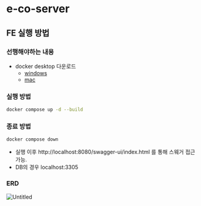 # e-co-server

## FE 실행 방법

### 선행해야하는 내용

- docker desktop 다운로드
  - [windows](https://docs.docker.com/desktop/install/windows-install/)
  - [mac](https://docs.docker.com/desktop/install/mac-install/)

### 실행 방법

```sh
docker compose up -d --build
```

### 종료 방법

```sh
docker compose down
```

- 실행 이후 http://localhost:8080/swagger-ui/index.html 를 통해 스웨거 접근 가능.
- DB의 경우 localhost:3305


### ERD
![Untitled](https://github.com/user-attachments/assets/900551ba-caea-4844-b126-24ca685c8a48)
